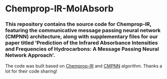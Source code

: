 # Chemprop-IR-MolAbsorb

### This repository contains the source code for Chemprop-IR, featuring the communicative message passing neural network (CMPNN) architecture, along with supplementary files for our paper titled 'Prediction of the Infrared Absorbance Intensities and Frequencies of Hydrocarbons: A Message Passing Neural Network Approach'. 



The code was built based on [Chemprop-IR](https://github.com/gfm-collab/chemprop-IR) and [CMPNN](https://github.com/SY575/CMPNN) algorithm. Thanks a lot for their code sharing!
